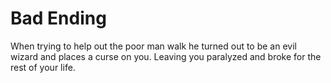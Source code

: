 # Bad Ending
When trying to help out the poor man walk he turned out to be an evil wizard and places a curse on you. Leaving you paralyzed and broke for the rest of your life. 
